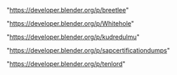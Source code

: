 "https://developer.blender.org/p/breetlee"

"https://developer.blender.org/p/Whitehole"

"https://developer.blender.org/p/kudredulmu"

"https://developer.blender.org/p/sapcertificationdumps"

"https://developer.blender.org/p/tenlord"

 
 
